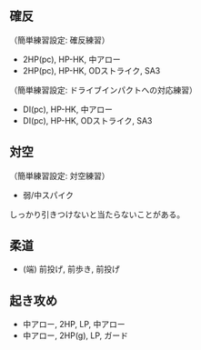 ## 確反

（簡単練習設定: 確反練習）

- 2HP(pc), HP-HK, 中アロー
- 2HP(pc), HP-HK, ODストライク, SA3

（簡単練習設定: ドライブインパクトへの対応練習）

- DI(pc), HP-HK, 中アロー
- DI(pc), HP-HK, ODストライク, SA3

## 対空

（簡単練習設定: 対空練習）

- 弱/中スパイク

しっかり引きつけないと当たらないことがある。

## 柔道

- (端) 前投げ, 前歩き, 前投げ

## 起き攻め

- 中アロー, 2HP, LP, 中アロー
- 中アロー, 2HP(g), LP, ガード
